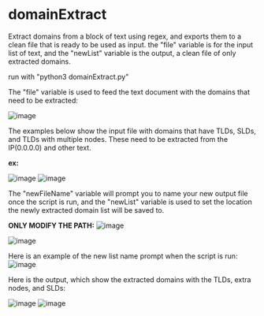 # domainExtract
Extract domains from a block of text using regex, and exports them to a clean file that is ready to be used as input.
the "file" variable is for the input list of text, and the "newList" variable is the output, a clean file of only extracted domains.

run with "python3 domainExtract.py"

The "file" variable is used to feed the text document with the domains that need to be extracted:

![image](https://user-images.githubusercontent.com/10188810/132138767-da4c4335-ecc4-43c4-a17f-c0ef5276089b.png)

The examples below show the input file with domains that have TLDs, SLDs, and TLDs with multiple nodes. These need to be extracted from the IP(0.0.0.0) and other text.

**ex:**

![image](https://user-images.githubusercontent.com/10188810/132138789-a9c0c746-3d9f-4225-b196-2f19f36ac38f.png)
![image](https://user-images.githubusercontent.com/10188810/132138868-096aecee-5294-48ef-8df7-b859d4c93a91.png)


The "newFileName" variable will prompt you to name your new output file once the script is run, and the "newList" variable is used to set the location the newly extracted domain list will be saved to. 

**ONLY MODIFY THE PATH:** 
![image](https://user-images.githubusercontent.com/10188810/132139056-da51063a-36d2-4af0-be79-ce1be8cf4c2f.png)


![image](https://user-images.githubusercontent.com/10188810/132138993-5e2a49c4-b0a1-4a06-b82f-45403de70ba3.png)



Here is an example of the new list name prompt when the script is run:
![image](https://user-images.githubusercontent.com/10188810/132139164-854d6d66-b3cc-4712-a3cd-84490ac4ee5e.png)

Here is the output, which show the extracted domains with the TLDs, extra nodes, and SLDs:

![image](https://user-images.githubusercontent.com/10188810/132139288-c28514aa-db4c-4a77-a934-e6112df6061c.png)
![image](https://user-images.githubusercontent.com/10188810/132139317-c857c39b-ff16-4fbc-9275-cbf5a127843d.png)

